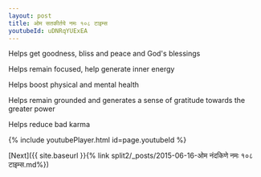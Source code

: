 ```yaml
---
layout: post
title: ओम सतकीर्तये नमः १०८ टाइम्स
youtubeId: uDNRqYUExEA
---
```

 
 
Helps get goodness, bliss and peace and God's blessings
 
Helps remain focused, help generate inner energy 
 
Helps boost physical and mental health 
 
Helps remain grounded and generates a sense of gratitude towards the greater power 
 
Helps reduce bad karma
 
 
 
 


{% include youtubePlayer.html id=page.youtubeId %}
 
[Next]({{ site.baseurl }}{% link  split2/_posts/2015-06-16-ओम नंदकिणे नमः १०८ टाइम्स.md%})
 
